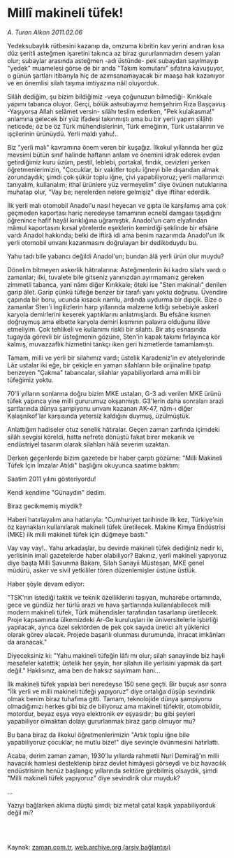 # Millî makineli tüfek!

*A. Turan Alkan 2011.02.06*

<td class="columnist-detail">
<p>Yedeksubaylık rütbesini kazanıp da, omzuma kibritin kav yerini andıran kısa düz şeritli asteğmen işaretini takınca az biraz gururlanmadım desem yalan olur; subaylar arasında asteğmen -adı üstünde- pek subaydan sayılmayıp "yedek" muamelesi görse de bir anda "Takım komutanı" sıfatına kavuşuyor, o günün şartları itibarıyla hiç de azımsanamayacak bir maaşa hak kazanıyor ve en önemlisi silah taşıma imtiyazına nâil oluyorduk.</p>
<p>
<div id="haberMetinDiv">
<p>Silâh dediğim, şu bizim bildiğimiz -veya çoğunuzun bilmediği- Kırıkkale yapımı tabanca oluyor. Gerçi, bölük astsubayımız hemşehrim Rıza Başçavuş -Yaşıyorsa Allah selâmet versin- silâhı teslim ederken, "Pek kulakasma!" anlamına gelecek bir yüz ifadesi takınmıştı ama bu bir yerli yapım silâhtı neticede; öz be öz Türk mühendislerinin, Türk emeğinin, Türk ustalarının ve işçilerinin ürünüydü. Yerli maldı yahu!..
<p>Biz "yerli malı" kavramına önem veren bir kuşağız. İlkokul yıllarında her güz mevsimi bütün sınıf halinde haftanın anlam ve önemini idrak ederek evden getirdiğimiz kuru üzüm, pestil, leblebi, portakal, fındık, cevizleri yerken öğretmenlerimizin, "Çocuklar, bir vakitler toplu iğneyi bile dışarıdan almak zorundaydık; şimdi çok şükür toplu iğne, çivi yapabiliyoruz; yerli mallarımızı tanıyalım, kullanalım; ithal ürünlere yüz vermeyelim" diye övünen nutuklarına muhatap olur, "Vay be; nerelerden nelere gelmişiz" diye iftihar ederdik.
<p>İlk yerli malı otomobil Anadol'u nasıl heyecan ve gıpta ile karşılamış ama çok geçmeden kaportası hariç neredeyse tamamının ecnebî damgası taşıdığını öğrenince hafif hayâl kırıklığına uğramıştık. Anadol'un cam elyafından mâmul kaportasını kırsal yörelerde eşeklerin kemirdiği şeklinde bir efsâne vardı Anadol hakkında; belki de iftirâ idi ama benim nazarımda Anadol'un ilk yerli otomobil unvanı kazanmasını doğrulayan bir dedikoduydu bu.
<p>Yahu tadı bile yabancı değildi Anadol'un; bundan âlâ yerli ürün olur muydu?
<p>Dönelim bitmeyen askerlik hâtıralarına: Asteğmenlerin iki kadro silahı vardı o zamanlar; ilki, tuvalete bile gitseniz yanınızdan ayırmamanız gereken zimmetli tabanca, yani nâmı diğer Kırıkkale; öteki ise "Sten makinalı" denilen garip âlet. Garip çünkü tüfeğe benzer bir tarafı yanı yoktu doğrusu. Üvendire çapında bir boru, ucunda kısacık namlu, ardında uydurma bir dipçik. Bize o zamanlar Sten'i İngilizlerin harp yıllarında malzeme kıtlığı sebebiyle askerî karyola demirlerini keserek yaptıklarını anlatmışlardı. Bu efsâne kısmen doğruymuş ama elbette karyola demiri kısmının palavra olduğunu ilâve etmeliyim. Çok tehlikeli ve kullanımı riskli bir silahtı. Bir atış esnasında tugayda görevli bir üsteğmenin gözüne, Sten'in kapak takımı fırlayınca kör kalmış, muvazzaflık hizmetini tankçı iken geri hizmetlerde tamamlamıştı.
<p>Tamam, milli ve yerli bir silahımız vardı; üstelik Karadeniz'in ev atelyelerinde Lâz ustalar iki eğe, bir çekiçle en yaman silahların bile orijinaline tıpatıp benzeyen "Çakma" tabancalar, silahlar yapabiliyorlardı ama milli bir tüfeğimiz yoktu.
<p>70'li yılların sonlarına doğru bizim MKE ustaları, G-3 adı verilen MKE ürünü tüfek yapınca yine milli gururumuz okşanmıştı. G3'lerin daha sonraları arazi şartlarında dünya şampiyonu unvanı kazanan AK-47, nâm-ı diğer Kalaşnikof'lar karşısında yetersiz kaldığını duymuş, üzülmüştük.
<p>Anlattığım hadiseler otuz senelik hâtıralar. Geçen zaman zarfında içimdeki silâh sevgisi köreldi, hatta nefrete dönüştü fakat birer mekanik ve endüstriyel tasarım olarak silahları hâlâ severim uzaktan.
<p>Derken geçenlerde bizim gazetede bir haber çarptı gözüme: "Milli Makineli Tüfek İçin İmzalar Atıldı" başlığını okuyunca saatime baktım:
<p>Saatim 2011 yılını gösteriyordu!
<p>Kendi kendime "Günaydın" dedim.
<p>Biraz gecikmemiş miydik?
<p>Haberi hatırlayalım ana hatlarıyla: "Cumhuriyet tarihinde ilk kez, Türkiye'nin öz kaynakları kullanılarak makineli tüfek üretilecek. Makine Kimya Endüstrisi (MKE) ilk milli makineli tüfek için düğmeye bastı."
<p>Vay vay vay!.. Yahu arkadaşlar, bu devirde makineli tüfek dediğiniz nedir ki, yerlisinin imali gazetelerde haber olabiliyor? Bakınız, yerli makineli yapıyoruz diye başta Milli Savunma Bakanı, Silah Sanayii Müsteşarı, MKE genel müdürü, asker ve sivil yetkililer tören düzenlemişler üstüne üstlük.
<p>Haber şöyle devam ediyor:
<p>"TSK'nın istediği taktik ve teknik özelliklerini taşıyan, muharebe ortamında, gece ve gündüz her türlü arazi ve hava şartlarında kullanılabilecek milli modern makineli tüfek, Türk mühendisler tarafından tasarlanıp üretilecek. Proje kapsamında ülkemizdeki Ar-Ge kuruluşları ile üniversitelerle işbirliği yapılacak, ayrıca özel sektörden de pek çok sayıda üretici alt yüklenici olarak görev alacak. Projede başarılı olunması durumunda, ihracat imkânları da aranacak."
<p>Diyeceksiniz ki: "Yahu makineli tüfeğin lâfı mı olur; silah sanayiinde biz hayli mesafeler katettik; üstelik her şeyin, her silahın ille yerlisini yapmak da şart değil." Haklısınız, ama ben de haksız sayılmam hani...
<p>İlk makineli tüfek yapılalı beri neredeyse 150 sene geçti. Bir buçuk asır sonra "İlk yerli ve milli makineli tüfeği yapıyoruz" diye ortalığa düşüp sevindirik olmak benim biraz tuhafıma gitti. Tamam, teknolojide dünya şampiyonu olmadığımızı herkes gibi biz de biliyoruz ama makineli tüfektir, otomobildir, motordur, beyaz eşya veya elektronik ev eşyasıdır; bu gibi şeyleri yapabiliyor olmaktan dolayı gururlanmak biraz garip olmuyor mu?
<p>Bu bana biraz da ilkokul öğretmenlerimizin "Artık toplu iğne bile yapabiliyoruz çocuklar, ne mutlu bize!" diye sevinçle övünmesini hatırlattı.
<p>Acaba, derim zaman zaman, 1930'lu yıllarda rahmetli Nuri Demirağ'ın milli havacılık hamlesi desteklenip biraz devlet himâyesi görseydi ve biz havacılık endüstrisinin henüz başlangıç yıllarında sektöre girebilmiş olsaydık, şimdi "Milli makineli tüfek yapıyoruz" diye sevindirik olur muyduk?
<p>...
<p>Yazıyı bağlarken aklıma düştü şimdi; biz metal çatal kaşık yapabiliyorduk değil mi?</p></p></p></p></p></p></p></p></p></p></p></p></p></p></p></p></p></p></p></p></p></p></div>
</p>


<p><br>
		 </br></p></td>

Kaynak: [zaman.com.tr](http://zaman.com.tr/yazar.do?yazino=1089476), [web.archive.org (arşiv bağlantısı)](http://web.archive.org/web/20110312042014/http://www.zaman.com.tr:80/yazar.do?yazino=1089476)
